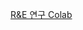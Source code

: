 

[R&E 연구 Colab](https://colab.research.google.com/drive/1uirtdz3tGvqOlP0MqkNGorlx_k7NVtbt?usp=sharing)
